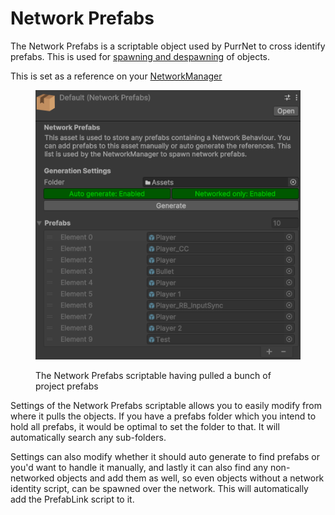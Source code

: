 # Network Prefabs

The Network Prefabs is a scriptable object used by PurrNet to cross identify prefabs. This is used for [spawning and despawning](../network-identity/spawning-and-despawning/) of objects.

This is set as a reference on your [NetworkManager](./)

<figure><img src="../../.gitbook/assets/image (10) (1).png" alt=""><figcaption><p>The Network Prefabs scriptable having pulled a bunch of project prefabs</p></figcaption></figure>

Settings of the Network Prefabs scriptable allows you to easily modify from where it pulls the objects. If you have a prefabs folder which you intend to hold all prefabs, it would be optimal to set the folder to that. It will automatically search any sub-folders.

Settings can also modify whether it should auto generate to find prefabs or you'd want to handle it manually, and lastly it can also find any non-networked objects and add them as well, so even objects without a network identity script, can be spawned over the network. This will automatically add the PrefabLink script to it.
